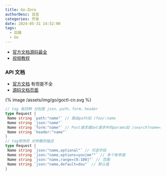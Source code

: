 ```yaml
---
title: Go-Zero
authorDesc: 豆豆
categories: 开发
date: 2024-05-31 14:52:00
tags:
  - 后端
  - Go
---
```


* [官方文档源码最全](https://github.com/zeromicro/go-zero-pages)
* [视频教程](https://www.bilibili.com/video/BV1Fr4y177Jf/?spm_id_from=333.788&vd_source=7b375be35b2f577c65ee6446b86f37e9)

### API 文档

* [官方文档](https://go-zero.dev/docs/tutorials?_highlight=syntax#api-%E8%AF%AD%E6%B3%95%E6%A0%87%E8%AE%B0) 有但是不全
* [源码文档页面](https://dohyeon5626.github.io/github-html-preview-page/?https://github.com/zeromicro/go-zero-pages/blob/491478350847eeb7eefb6634e875386a9f58309b/cn/api-grammar.html)

{%  image /assets/img/go/goctl-cn.svg %}

``` go
// tag 有四种 分别是 json、path、form、header
type Request {
 Name string `path:"name"` // 路由path如 /foo/:name
 Name string `json:"name"`
 Name string `form:"name"` // Post请求或Get请求中的params如 /search?name=xx 参数
 Name string `header:"name"`
}
// tag修饰符 对参数的描述
type Request {
 Name string `json:"name,optional"` // 可选字段
 Name string `json:"name,options=you|me""` // 多个枚举值
 Name string `json:"name,range=[0:100]"` // 范围
 Name string `json:"name,default=dou"` // 默认值
}
```

